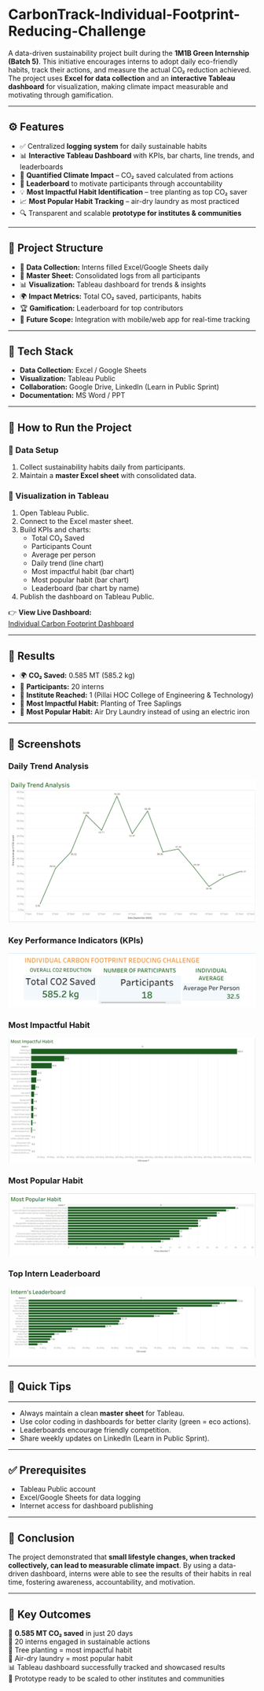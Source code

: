 # CarbonTrack-Individual-Footprint-Reducing-Challenge


A data-driven sustainability project built during the **1M1B Green Internship (Batch 5)**. This initiative encourages interns to adopt daily eco-friendly habits, track their actions, and measure the actual CO₂ reduction achieved. The project uses **Excel for data collection** and an **interactive Tableau dashboard** for visualization, making climate impact measurable and motivating through gamification.

---

## ⚙️ Features

- ✅ Centralized **logging system** for daily sustainable habits  
- 📊 **Interactive Tableau Dashboard** with KPIs, bar charts, line trends, and leaderboards  
- 🌱 **Quantified Climate Impact** – CO₂ saved calculated from actions  
- 👥 **Leaderboard** to motivate participants through accountability  
- 💡 **Most Impactful Habit Identification** – tree planting as top CO₂ saver  
- 📈 **Most Popular Habit Tracking** – air-dry laundry as most practiced  
- 🔍 Transparent and scalable **prototype for institutes & communities**  

---

📁 **Project Structure**
-------------------
- 📝 **Data Collection:** Interns filled Excel/Google Sheets daily  
- 🔄 **Master Sheet:** Consolidated logs from all participants  
- 📊 **Visualization:** Tableau dashboard for trends & insights  
- 🌍 **Impact Metrics:** Total CO₂ saved, participants, habits  
- 🏆 **Gamification:** Leaderboard for top contributors  
- 🚀 **Future Scope:** Integration with mobile/web app for real-time tracking  

---

## 🧠 Tech Stack

- **Data Collection:** Excel / Google Sheets  
- **Visualization:** Tableau Public  
- **Collaboration:** Google Drive, LinkedIn (Learn in Public Sprint)  
- **Documentation:** MS Word / PPT  

---

## 🚀 How to Run the Project

### 🔹 Data Setup  
1. Collect sustainability habits daily from participants.  
2. Maintain a **master Excel sheet** with consolidated data.  

### 🔹 Visualization in Tableau  
1. Open Tableau Public.  
2. Connect to the Excel master sheet.  
3. Build KPIs and charts:  
   - Total CO₂ Saved  
   - Participants Count  
   - Average per person  
   - Daily trend (line chart)  
   - Most impactful habit (bar chart)  
   - Most popular habit (bar chart)  
   - Leaderboard (bar chart by name)  
4. Publish the dashboard on Tableau Public.  

👉 **View Live Dashboard:**  
[Individual Carbon Footprint Dashboard](https://public.tableau.com/app/profile/omkar.shinde2854/viz/IndividualCarbonFootprintChallenge/INDIVIDUALCARBONFOOTPRINTREDUCINGCHALLENGE?publish=yes)  

---

## 📌 Results

- 🌍 **CO₂ Saved:** 0.585 MT (585.2 kg)  
- 👥 **Participants:** 20 interns  
- 🏫 **Institute Reached:** 1 (Pillai HOC College of Engineering & Technology)  
- 🌳 **Most Impactful Habit:** Planting of Tree Saplings  
- 👕 **Most Popular Habit:** Air Dry Laundry instead of using an electric iron  

---

## 📸 Screenshots  

### Daily Trend Analysis
![Daily Trend Analysis](images/DAILY%20TREND%20ANALYSIS.jpg)

### Key Performance Indicators (KPIs)
![KPIs](images/KPI.jpg)

### Most Impactful Habit
![Most Impactful Habit](images/MOST%20IMPACTFUL%20HABIT.jpg)

### Most Popular Habit
![Most Popular Habit](images/MOST%20POPULAR%20HABIT.jpg)

### Top Intern Leaderboard
![Top Intern Leaderboard](images/TOP%20INTERN%20LEADERBOARD.jpg) 
 

---

## 🚀 Quick Tips
-------------
- Always maintain a clean **master sheet** for Tableau.  
- Use color coding in dashboards for better clarity (green = eco actions).  
- Leaderboards encourage friendly competition.  
- Share weekly updates on LinkedIn (Learn in Public Sprint).  

---

## ✅ Prerequisites

- Tableau Public account  
- Excel/Google Sheets for data logging  
- Internet access for dashboard publishing  

---

## 📌 Conclusion

The project demonstrated that **small lifestyle changes, when tracked collectively, can lead to measurable climate impact**. By using a data-driven dashboard, interns were able to see the results of their habits in real time, fostering awareness, accountability, and motivation.  

---

## 📌 Key Outcomes

🌱 **0.585 MT CO₂ saved** in just 20 days  
👥 20 interns engaged in sustainable actions  
🌳 Tree planting = most impactful habit  
👕 Air-dry laundry = most popular habit  
📊 Tableau dashboard successfully tracked and showcased results  
🚀 Prototype ready to be scaled to other institutes and communities  
